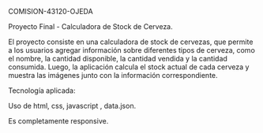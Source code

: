 COMISION-43120-OJEDA

Proyecto Final - Calculadora de Stock de Cerveza.

El proyecto consiste en una calculadora de stock de cervezas, que permite a los usuarios agregar información sobre diferentes tipos de cerveza, como el nombre, la cantidad disponible, la cantidad vendida y la cantidad consumida. Luego, la aplicación calcula el stock actual de cada cerveza y muestra las imágenes junto con la información correspondiente.

Tecnología aplicada:

Uso de html, css, javascript , data.json.

Es completamente responsive.